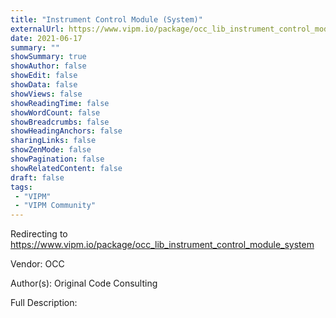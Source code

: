 ```yaml
---
title: "Instrument Control Module (System)"
externalUrl: https://www.vipm.io/package/occ_lib_instrument_control_module_system
date: 2021-06-17
summary: ""
showSummary: true
showAuthor: false
showEdit: false
showData: false
showViews: false
showReadingTime: false
showWordCount: false
showBreadcrumbs: false
showHeadingAnchors: false
sharingLinks: false
showZenMode: false
showPagination: false
showRelatedContent: false
draft: false
tags:
 - "VIPM"
 - "VIPM Community"
---
```


Redirecting to https://www.vipm.io/package/occ_lib_instrument_control_module_system

Vendor: OCC

Author(s): Original Code Consulting
 
Full Description:
